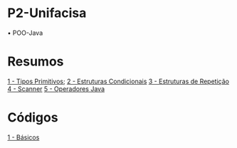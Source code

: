 # P2-Unifacisa

• POO-Java

# Resumos

[1 - Tipos Primitivos](Conteúdos/ResumoTiposPrimitivos.md);
[2 - Estruturas Condicionais](Conteúdos/ResumoEstruturasCondicionaisJava.md)
[3 - Estruturas de Repetição](Conteúdos/ResumoEstruturasRepetição.md)
[4 - Scanner](Conteúdos/ResumoScanner.md)
[5 - Operadores Java](Conteúdos/ResumoOperadoresJava.md)

# Códigos

[1 - Básicos](Códigos/Básicos)

